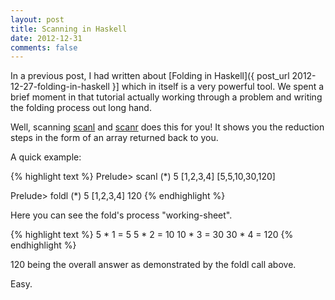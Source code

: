 ```yaml
---
layout: post
title: Scanning in Haskell
date: 2012-12-31
comments: false
---
```


In a previous post, I had written about [Folding in Haskell]({ post_url 2012-12-27-folding-in-haskell }] which in itself is a very powerful tool. We spent a brief moment in that tutorial actually working through a problem and writing the folding process out long hand.

Well, scanning [scanl](http://hackage.haskell.org/packages/archive/base/latest/doc/html/Prelude.html#v:scanl) and [scanr](http://hackage.haskell.org/packages/archive/base/latest/doc/html/Prelude.html#v:scanr) does this for you! It shows you the reduction steps in the form of an array returned back to you.

A quick example:

{% highlight text %}
Prelude> scanl (*) 5 [1,2,3,4]
[5,5,10,30,120]

Prelude> foldl (*) 5 [1,2,3,4]
120
{% endhighlight %}

Here you can see the fold's process "working-sheet".

{% highlight text %}
5  * 1 = 5
5  * 2 = 10
10 * 3 = 30
30 * 4 = 120
{% endhighlight %}

120 being the overall answer as demonstrated by the foldl call above.

Easy.